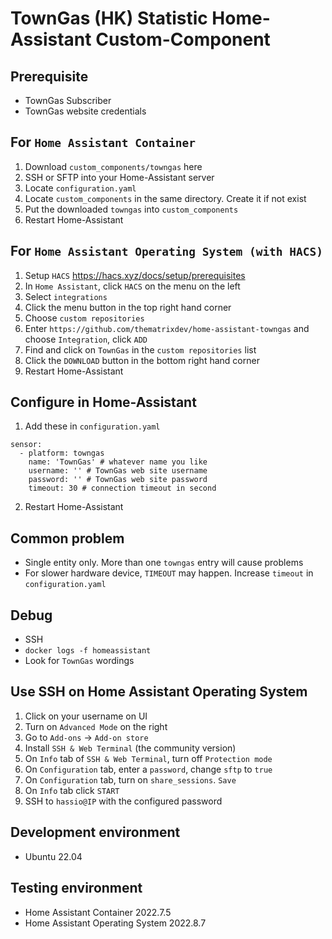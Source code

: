 # TownGas (HK) Statistic Home-Assistant Custom-Component 

## Prerequisite
- TownGas Subscriber
- TownGas website credentials

## For `Home Assistant Container`
1. Download `custom_components/towngas` here
2. SSH or SFTP into your Home-Assistant server
3. Locate `configuration.yaml`
4. Locate `custom_components` in the same directory. Create it if not exist 
5. Put the downloaded `towngas` into `custom_components`
6. Restart Home-Assistant

## For `Home Assistant Operating System (with HACS)`
1. Setup `HACS` https://hacs.xyz/docs/setup/prerequisites
2. In `Home Assistant`, click `HACS` on the menu on the left
3. Select `integrations`
4. Click the menu button in the top right hand corner
5. Choose `custom repositories`
6. Enter `https://github.com/thematrixdev/home-assistant-towngas` and choose `Integration`, click `ADD`
7. Find and click on `TownGas` in the `custom repositories` list
8. Click the `DOWNLOAD` button in the bottom right hand corner
9. Restart Home-Assistant

## Configure in Home-Assistant
1. Add these in `configuration.yaml`
```
sensor:
  - platform: towngas
    name: 'TownGas' # whatever name you like
    username: '' # TownGas web site username
    password: '' # TownGas web site password
    timeout: 30 # connection timeout in second
```
2. Restart Home-Assistant

## Common problem
- Single entity only. More than one `towngas` entry will cause problems
- For slower hardware device, `TIMEOUT` may happen. Increase `timeout` in `configuration.yaml`

## Debug
- SSH
- `docker logs -f homeassistant`
- Look for `TownGas` wordings

## Use SSH on Home Assistant Operating System
1. Click on your username on UI
2. Turn on `Advanced Mode` on the right
3. Go to `Add-ons` -> `Add-on store`
4. Install `SSH & Web Terminal` (the community version)
5. On `Info` tab of `SSH & Web Terminal`, turn off `Protection mode`
6. On `Configuration` tab, enter a `password`, change `sftp` to `true`
7. On `Configuration` tab, turn on `share_sessions`. `Save`
8. On `Info` tab click `START`
9. SSH to `hassio@IP` with the configured password

## Development environment
- Ubuntu 22.04

## Testing environment
- Home Assistant Container 2022.7.5
- Home Assistant Operating System 2022.8.7